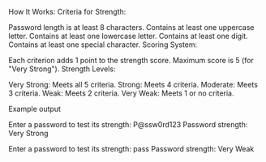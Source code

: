 How It Works:
Criteria for Strength:

Password length is at least 8 characters.
Contains at least one uppercase letter.
Contains at least one lowercase letter.
Contains at least one digit.
Contains at least one special character.
Scoring System:

Each criterion adds 1 point to the strength score.
Maximum score is 5 (for "Very Strong").
Strength Levels:

Very Strong: Meets all 5 criteria.
Strong: Meets 4 criteria.
Moderate: Meets 3 criteria.
Weak: Meets 2 criteria.
Very Weak: Meets 1 or no criteria.

Example output

Enter a password to test its strength: P@ssw0rd123
Password strength: Very Strong

Enter a password to test its strength: pass
Password strength: Very Weak
